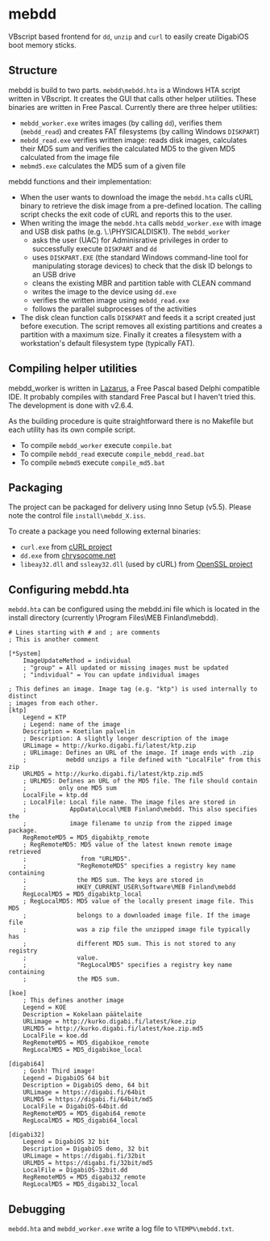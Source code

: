 # mebdd

VBscript based frontend for `dd`, `unzip` and `curl` to easily create DigabiOS boot memory sticks.

## Structure

mebdd is build to two parts. `mebdd\mebdd.hta` is a Windows HTA script written in VBscript. It creates the GUI that calls other helper utilities. These binaries are written in Free Pascal. Currently there are three helper utilities:
* `mebdd_worker.exe` writes images (by calling `dd`), verifies them (`mebdd_read`) and creates FAT filesystems (by calling Windows `DISKPART`)
* `mebdd_read.exe` verifies written image: reads disk images, calculates their MD5 sum and verifies the calculated MD5 to the given MD5 calculated from the image file
* `mebmd5.exe` calculates the MD5 sum of a given file

mebdd functions and their implementation:

* When the user wants to download the image the `mebdd.hta` calls cURL binary to retrieve the disk image from a pre-defined location. The calling script checks the exit code of cURL and reports this to the user.
* When writing the image the `mebdd.hta` calls `mebdd_worker.exe` with image and USB disk paths (e.g. \\.\PHYSICALDISK1). The `mebdd_worker`
	* asks the user (UAC) for Adminisrative privileges in order to successfully execute `DISKPART` and `dd`
	* uses `DISKPART.EXE` (the standard Windows command-line tool for manipulating storage devices) to check that the disk ID belongs to an USB drive
	* cleans the existing MBR and partition table with CLEAN command
	* writes the image to the device using `dd.exe`
	* verifies the written image using `mebdd_read.exe`
	* follows the parallel subprocesses of the activities
* The disk clean function calls `DISKPART` and feeds it a script created just before execution. The script removes all existing partitions and creates a partition with a maximum size. Finally it creates a filesystem with a workstation's default filesystem type (typically FAT).

## Compiling helper utilities

mebdd_worker is written in [Lazarus](http://lazarus.freepascal.org/), a Free Pascal based Delphi compatible IDE. It probably compiles with standard Free Pascal but I haven't tried this. The development is done with v2.6.4.

As the building procedure is quite straightforward there is no Makefile but each utility has its own compile script.

* To compile `mebdd_worker` execute `compile.bat`
* To compile `mebdd_read` execute `compile_mebdd_read.bat`
* To compile `mebmd5` execute `compile_md5.bat`

## Packaging

The project can be packaged for delivery using Inno Setup (v5.5). Please note the control file `install\mebdd_X.iss`.

To create a package you need following external binaries:
* `curl.exe` from [cURL project](http://curl.haxx.se/)
* `dd.exe` from [chrysocome.net](http://www.chrysocome.net/dd)
* `libeay32.dll` and `ssleay32.dll` (used by cURL) from [OpenSSL project](http://www.openssl.org/related/binaries.html)

## Configuring mebdd.hta

`mebdd.hta` can be configured using the mebdd.ini file which is located in the install directory (currently \Program Files\MEB Finland\mebdd).

```
# Lines starting with # and ; are comments
; This is another comment

[*System]
	ImageUpdateMethod = individual 
	; "group" = All updated or missing images must be updated
	; "individual" = You can update individual images

; This defines an image. Image tag (e.g. "ktp") is used internally to distinct
; images from each other.
[ktp]
	Legend = KTP
	; Legend: name of the image
	Description = Koetilan palvelin
	; Description: A slightly longer description of the image
	URLimage = http://kurko.digabi.fi/latest/ktp.zip
	; URLimage: Defines an URL of the image. If image ends with .zip
	;           mebdd unzips a file defined with "LocalFile" from this zip
	URLMD5 = http://kurko.digabi.fi/latest/ktp.zip.md5
	; URLMD5: Defines an URL of the MD5 file. The file should contain
	;         only one MD5 sum
	LocalFile = ktp.dd
	; LocalFile: Local file name. The image files are stored in
	;            AppData\Local\MEB Finland\mebdd. This also specifies the
	;            image filename to unzip from the zipped image package.
	RegRemoteMD5 = MD5_digabiktp_remote
	; RegRemoteMD5: MD5 value of the latest known remote image retrieved
	;               from "URLMD5".
	;              "RegRemoteMD5" specifies a registry key name containing
	;              the MD5 sum. The keys are stored in
	;              HKEY_CURRENT_USER\Software\MEB Finland\mebdd
	RegLocalMD5 = MD5_digabiktp_local
	; RegLocalMD5: MD5 value of the locally present image file. This MD5
	;              belongs to a downloaded image file. If the image file
	;              was a zip file the unzipped image file typically has
	;              different MD5 sum. This is not stored to any registry
	;              value.
	;              "RegLocalMD5" specifies a registry key name containing
	;              the MD5 sum.

[koe]
	; This defines another image
	Legend = KOE
	Description = Kokelaan päätelaite
	URLimage = http://kurko.digabi.fi/latest/koe.zip
	URLMD5 = http://kurko.digabi.fi/latest/koe.zip.md5
	LocalFile = koe.dd
	RegRemoteMD5 = MD5_digabikoe_remote
	RegLocalMD5 = MD5_digabikoe_local

[digabi64]
	; Gosh! Third image!
	Legend = DigabiOS 64 bit
	Description = DigabiOS demo, 64 bit
	URLimage = https://digabi.fi/64bit
	URLMD5 = https://digabi.fi/64bit/md5
	LocalFile = DigabiOS-64bit.dd
	RegRemoteMD5 = MD5_digabi64_remote
	RegLocalMD5 = MD5_digabi64_local

[digabi32]
	Legend = DigabiOS 32 bit
	Description = DigabiOS demo, 32 bit
	URLimage = https://digabi.fi/32bit
	URLMD5 = https://digabi.fi/32bit/md5
	LocalFile = DigabiOS-32bit.dd
	RegRemoteMD5 = MD5_digabi32_remote
	RegLocalMD5 = MD5_digabi32_local
```

## Debugging

`mebdd.hta` and `mebdd_worker.exe` write a log file to `%TEMP%\mebdd.txt`.

